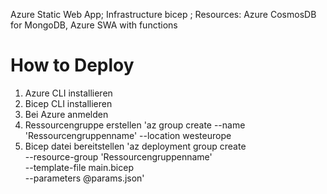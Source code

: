 Azure Static Web App;
Infrastructure bicep ;
Resources: Azure CosmosDB for MongoDB, Azure SWA with functions

# How to Deploy

1. Azure CLI installieren
2. Bicep CLI installieren
3. Bei Azure anmelden
4. Ressourcengruppe erstellen
   'az group create --name 'Ressourcengruppenname' --location westeurope
5. Bicep datei bereitstellen
   'az deployment group create \
    --resource-group 'Ressourcengruppenname' \
    --template-file main.bicep \
    --parameters @params.json'

